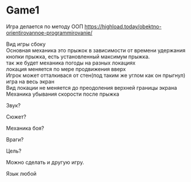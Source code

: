 # Game1
Игра делается по методу ООП https://highload.today/obektno-orientirovannoe-programmirovanie/

Вид игры сбоку  
Основная механика это прыжок в зависимости от времени удержания кнопки прыжка, есть установленный максимум прыжка.  
так же будет механика погоды на разных локациях  
локация меняется по мере продвижения вверх  
Игрок может отталкивася от стен(под таким же углом как он прыгнул)  
игра на весь экран  
Вид локации не меняется до преодоления верхней границы экрана  
Механика убывания скорости после прыжка  

Звук?

Сюжет?

Механика боя?

Враги?

Цель? 

Можно сделать и другую игру.

Язык любой 
